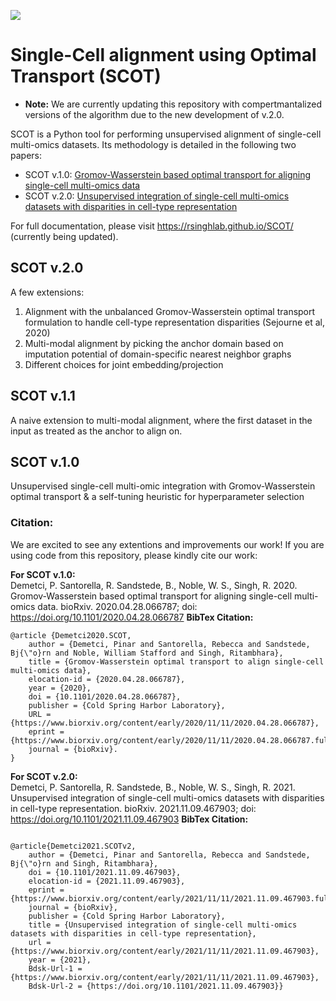 
![](assets/SCOT_logo.png)

# Single-Cell alignment using Optimal Transport (SCOT)
* **Note:** We are currently updating this repository with compertmantalized versions of the algorithm due to the new development of v.2.0.

SCOT is a Python tool for performing unsupervised alignment of single-cell multi-omics datasets. Its methodology is detailed in the following two papers:
- SCOT v.1.0: [Gromov-Wasserstein based optimal transport for aligning single-cell multi-omics data](https://www.biorxiv.org/content/10.1101/2020.04.28.066787v2)
- SCOT v.2.0: [Unsupervised integration of single-cell multi-omics datasets with disparities in cell-type representation](https://www.biorxiv.org/content/10.1101/2021.11.09.467903v1)

For full documentation, please visit https://rsinghlab.github.io/SCOT/ (currently being updated).  

## SCOT v.2.0
A few extensions:
1) Alignment with the unbalanced Gromov-Wasserstein optimal transport formulation to handle cell-type representation disparities (Sejourne et al, 2020)
2) Multi-modal alignment by picking the anchor domain based on imputation potential of domain-specific nearest neighbor graphs
3) Different choices for joint embedding/projection

## SCOT v.1.1
A naive extension to multi-modal alignment, where the first dataset in the input as treated as the anchor to align on. 

## SCOT v.1.0
Unsupervised single-cell multi-omic integration with Gromov-Wasserstein optimal transport & a self-tuning heuristic for hyperparameter selection


### Citation:
We are excited to see any extentions and improvements our work! If you are using code from this repository, please kindly cite our work: 

**For SCOT v.1.0:** <br>
Demetci, P. Santorella, R. Sandstede, B., Noble, W. S., Singh, R. 2020. Gromov-Wasserstein based optimal transport for aligning single-cell multi-omics data. bioRxiv. 2020.04.28.066787; doi: https://doi.org/10.1101/2020.04.28.066787
**BibTex Citation:**  
```
@article {Demetci2020.SCOT,  
	author = {Demetci, Pinar and Santorella, Rebecca and Sandstede, Bj{\"o}rn and Noble, William Stafford and Singh, Ritambhara},  
	title = {Gromov-Wasserstein optimal transport to align single-cell multi-omics data},  
	elocation-id = {2020.04.28.066787},  
	year = {2020},  
	doi = {10.1101/2020.04.28.066787},  
	publisher = {Cold Spring Harbor Laboratory},  
	URL = {https://www.biorxiv.org/content/early/2020/11/11/2020.04.28.066787},  
	eprint = {https://www.biorxiv.org/content/early/2020/11/11/2020.04.28.066787.full.pdf},  
	journal = {bioRxiv}. 
}
```

**For SCOT v.2.0:** <br>
Demetci, P. Santorella, R. Sandstede, B., Noble, W. S., Singh, R. 2021. Unsupervised integration of single-cell multi-omics datasets with disparities in cell-type representation. bioRxiv. 2021.11.09.467903; doi: https://doi.org/10.1101/2021.11.09.467903
**BibTex Citation:**  
```

@article{Demetci2021.SCOTv2,
	author = {Demetci, Pinar and Santorella, Rebecca and Sandstede, Bj{\"o}rn and Singh, Ritambhara},
	doi = {10.1101/2021.11.09.467903},
	elocation-id = {2021.11.09.467903},
	eprint = {https://www.biorxiv.org/content/early/2021/11/11/2021.11.09.467903.full.pdf},
	journal = {bioRxiv},
	publisher = {Cold Spring Harbor Laboratory},
	title = {Unsupervised integration of single-cell multi-omics datasets with disparities in cell-type representation},
	url = {https://www.biorxiv.org/content/early/2021/11/11/2021.11.09.467903},
	year = {2021},
	Bdsk-Url-1 = {https://www.biorxiv.org/content/early/2021/11/11/2021.11.09.467903},
	Bdsk-Url-2 = {https://doi.org/10.1101/2021.11.09.467903}}

```
